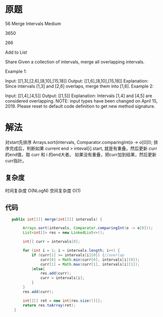 # 原题
56 Merge Intervals
Medium

3650

266

Add to List

Share
Given a collection of intervals, merge all overlapping intervals.

Example 1:

Input: [[1,3],[2,6],[8,10],[15,18]]
Output: [[1,6],[8,10],[15,18]]
Explanation: Since intervals [1,3] and [2,6] overlaps, merge them into [1,6].
Example 2:

Input: [[1,4],[4,5]]
Output: [[1,5]]
Explanation: Intervals [1,4] and [4,5] are considered overlapping.
NOTE: input types have been changed on April 15, 2019. Please reset to default code definition to get new method signature.
# 解法

对start先排序
Arrays.sort(intervals, Comparator.comparingInt(o -> o[0]));
排序完成后，判断如果 current end > inteval[i].start, 就是有重叠。然后更新 curr的end值，取 curr 和 i 的end大者。
如果没有重叠，把curr加到结果，然后更新curr指针。 

## 复杂度
时间复杂度 O(NLogN)
空间复杂度 O(1)


## 代码
```Java
   public int[][] merge(int[][] intervals) {

        Arrays.sort(intervals, Comparator.comparingInt(o -> o[0]));
        List<int[]> res = new LinkedList<>();

        int[] curr = intervals[0];

        for (int i = 1; i < intervals.length; i++) {
            if (curr[1] >= intervals[i][0]) {//overlap
                curr[0] = Math.min(curr[0], intervals[i][0]);
                curr[1] = Math.max(curr[1], intervals[i][1]);
            }else{
                res.add(curr);
                curr = intervals[i];
            }
        }
        res.add(curr);

        int[][] ret = new int[res.size()][];
        return res.toArray(ret);
    }

```
